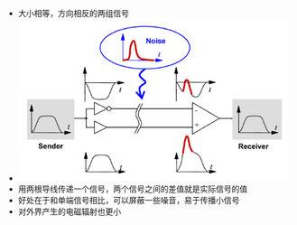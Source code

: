 - 大小相等，方向相反的两组信号
- ![image.png](../assets/image_1666172000766_0.png)
- 用两根导线传递一个信号，两个信号之间的差值就是实际信号的值
- 好处在于和单端信号相比，可以屏蔽一些噪音，易于传播小信号
- 对外界产生的电磁辐射也更小